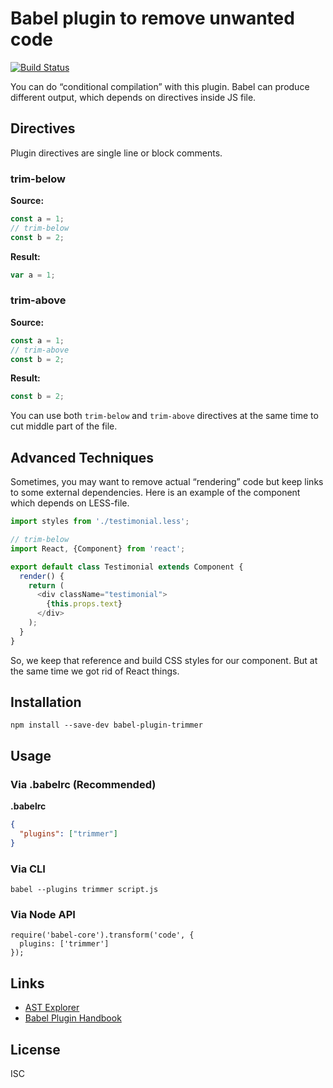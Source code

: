 # Babel plugin to remove unwanted code

[![Build Status](https://travis-ci.org/mistakster/babel-plugin-trimmer.svg?branch=master)](https://travis-ci.org/mistakster/babel-plugin-trimmer)

You can do “conditional compilation” with this plugin.
Babel can produce different output, which depends on directives inside JS file.

## Directives

Plugin directives are single line or block comments.

### trim-below

**Source:**

```js
const a = 1;
// trim-below
const b = 2;
```

**Result:**

```js
var a = 1;
```

### trim-above

**Source:**

```js
const a = 1;
// trim-above
const b = 2;
```

**Result:**

```js
const b = 2;
```

You can use both `trim-below` and `trim-above` directives at
the same time to cut middle part of the file.

## Advanced Techniques

Sometimes, you may want to remove actual “rendering” code but keep links to some external dependencies.
Here is an example of the component which depends on LESS-file.

```js
import styles from './testimonial.less';

// trim-below
import React, {Component} from 'react';

export default class Testimonial extends Component {
  render() {
    return (
      <div className="testimonial">
        {this.props.text}
      </div>
    );
  }
}
```

So, we keep that reference and build CSS styles for our component.
But at the same time we got rid of React things.

## Installation

```
npm install --save-dev babel-plugin-trimmer
```

## Usage

### Via .babelrc (Recommended)

**.babelrc**

```json
{
  "plugins": ["trimmer"]  
}
```

### Via CLI

```
babel --plugins trimmer script.js
```

### Via Node API

```
require('babel-core').transform('code', {
  plugins: ['trimmer']
});
```

## Links

* [AST Explorer](https://astexplorer.net/)
* [Babel Plugin Handbook](https://github.com/thejameskyle/babel-handbook/blob/master/translations/en/plugin-handbook.md)

## License

ISC
